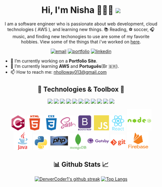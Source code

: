 <div align="center">

<h1> Hi, I'm Nisha 👩🏽‍💻 <img src="https://raw.githubusercontent.com/MartinHeinz/MartinHeinz/master/wave.gif" width ="30px">  </h1>

I am a software engineer who is passionate about web development, cloud technologies ( AWS ), and learning new things.  📚 Reading, ⚽️ soccer, 🎧 music, and finding new techonogies to use are some of my favorite hobbies. View some of the things that i've worked on [here](https://nanifour.github.io/).

[![email](https://img.shields.io/badge/Gmail-D14836?style=for-the-badge&logo=gmail&logoColor=white)](mailto:nholloway013@gmail.com)   [![portfolio](https://img.shields.io/badge/Portfolio-FFD43B?style=for-the-badge&labelColor=darkgreen)](https://nanifour.github.io/)   [![linkedin](https://img.shields.io/badge/LinkedIn-0077B5?style=for-the-badge&logo=linkedin&logoColor=white)](https://www.linkedin.com/in/darnisha-holloway-013/)
  
</div>
  
- 🔭 I’m currently working on a **Portfolio Site**.
- 🌱 I’m currently learning **AWS** and **Português**(Br 🇧🇷).
- 📫 How to reach me: [nholloway013@gmail.com](mailto:nholloway013@gmail.com)


<div align="center">
  
## 🔧 Technologies & Toolbox  🧰

![](https://img.shields.io/badge/OS-Mac-informational?style=flat&logo=apple&logoColor=white&color=DEC0F1)  ![](https://img.shields.io/badge/Editor-Vs_Code-informational?style=flat&logo=visual-studio-code&logoColor=white&color=92cded)  ![](https://img.shields.io/badge/Editor-PyCharm-informational?style=flat&logo=pyCharm&logoColor=white&color=DEC0F1)  ![](https://img.shields.io/badge/Editor-CLion-informational?style=flat&logo=clion&logoColor=white&color=92cded)  ![](https://img.shields.io/badge/Editor-Eclipse-informational?style=flat&logo=eclipse-ide&logoColor=white&color=DEC0F1)  ![](https://img.shields.io/badge/Design-Figma-informational?style=flat&logo=Figma&logoColor=white&color=92cded)  ![](https://img.shields.io/badge/Shell-Zsh-informational?style=flat&logo=windows-terminal&logoColor=white&color=DEC0F1)  ![](https://img.shields.io/badge/Shell-Bash-informational?style=flat&logo=gnu-bash&logoColor=white&color=92cded)  ![](https://img.shields.io/badge/Package_Manager-Homebrew-informational?style=flat&logo=Homebrew&logoColor=white&color=DEC0F1)  ![](https://img.shields.io/badge/Package_Manager-Yarn-informational?style=flat&logo=yarn&logoColor=white&color=92cded)  ![](https://img.shields.io/badge/Package_Manager-Npm-informational?style=flat&logo=npm&logoColor=white&color=DEC0F1)  

<img src="https://github.com/devicons/devicon/blob/master/icons/cplusplus/cplusplus-original.svg" alt="cpp logo" width="50" height="50" />   <img src="https://github.com/devicons/devicon/blob/master/icons/html5/html5-plain-wordmark.svg" alt="html logo" width="50" height="50" />   <img src="https://github.com/devicons/devicon/blob/master/icons/css3/css3-plain-wordmark.svg" alt="css logo" width="50" height="50" />   <img src="https://github.com/devicons/devicon/blob/master/icons/sass/sass-original.svg" alt="sass logo" width="50" height="50" />   <img src="https://github.com/devicons/devicon/blob/master/icons/bootstrap/bootstrap-plain-wordmark.svg" alt="git logo" width="50" height="50" />   <img src="https://github.com/devicons/devicon/blob/master/icons/javascript/javascript-plain.svg" alt="javascript logo" width="50" height="50" />   <img src="https://github.com/devicons/devicon/blob/master/icons/react/react-original-wordmark.svg" alt="react logo" width="50" height="50" />   <img src="https://github.com/devicons/devicon/blob/master/icons/nodejs/nodejs-plain-wordmark.svg" alt="node js logo" width="80" height="70" />   <img src="https://github.com/devicons/devicon/blob/master/icons/java/java-original-wordmark.svg" alt="java logo" width="60" height="60" />   <img src="https://github.com/devicons/devicon/blob/master/icons/python/python-original.svg" alt="python logo" width="50" height="50" />   <img src="https://github.com/devicons/devicon/blob/master/icons/php/php-original.svg" alt="php logo" width="60" height="60" />   <img src="https://github.com/devicons/devicon/blob/master/icons/mongodb/mongodb-plain-wordmark.svg" alt="mongodb logo" width="55" height="55" />   <img src="https://github.com/devicons/devicon/blob/master/icons/gatsby/gatsby-plain-wordmark.svg" alt="gatsby logo" width="70" height="60" />   <img src="https://github.com/devicons/devicon/blob/master/icons/git/git-plain-wordmark.svg" alt="git logo" width="50" height="50" />   <img src="https://github.com/devicons/devicon/blob/master/icons/firebase/firebase-plain-wordmark.svg" alt="firebase logo" width="70" height="60" />


## 📊 Github Stats 📈
      
[![DenverCoder1's github streak](https://github-readme-streak-stats.herokuapp.com/?user=nanifour&theme=nightowl)](https://github.com/DenverCoder1/github-readme-streak-stats)   [![Top Langs](https://github-readme-stats.vercel.app/api/top-langs/?username=nanifour&theme=nightowl&layout=compact&hide_border)](https://github.com/anuraghazra/github-readme-stats) 

</div>
<!--
**nanifour/nanifour** is a ✨ _special_ ✨ repository because its `README.md` (this file) appears on your GitHub profile.

Here are some ideas to get you started:

- 🔭 I’m currently working on ...
- 🌱 I’m currently learning ...
- 👯 I’m looking to collaborate on ...
- 🤔 I’m looking for help with ...
- 💬 Ask me about ...
- 📫 How to reach me: ...
- 😄 Pronouns: ...
- ⚡ Fun fact: ...
-->
